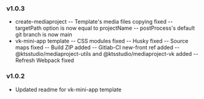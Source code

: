 ### v1.0.3
* create-mediaproject
-- Template's media files copying fixed
-- targetPath option is now equal to projectName
-- postProcess's default git branch is now main
* vk-mini-app template
-- CSS modules fixed
-- Husky fixed
-- Source maps fixed
-- Build ZIP added
-- Gitlab-CI new-front ref added
-- @ktsstudio/mediaproject-utils and @ktsstudio/mediaproject-vk added
-- Refresh Webpack fixed
### v1.0.2
* Updated readme for vk-mini-app template